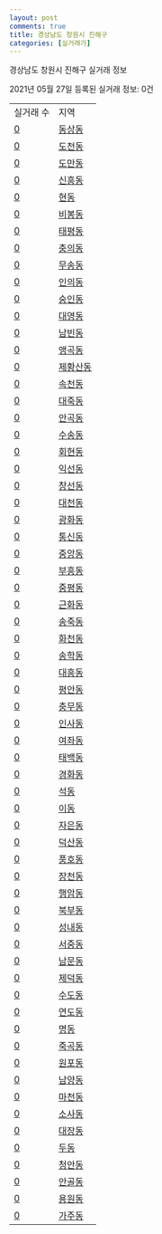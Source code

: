 ```yaml
---
layout: post
comments: true
title: 경상남도 창원시 진해구
categories: [실거래가]
---
```


경상남도 창원시 진해구 실거래 정보

2021년 05월 27일 등록된 실거래 정보: 0건


<table>
  <tr>
    <td>실거래 수</td>
    <td>지역</td>
  </tr>

  
  <tr>
    <td><a href="4812910100.html">0</a></td>
    <td><a href="4812910100.html">동상동</a></td>
  </tr>
    

  <tr>
    <td><a href="4812910200.html">0</a></td>
    <td><a href="4812910200.html">도천동</a></td>
  </tr>
    

  <tr>
    <td><a href="4812910300.html">0</a></td>
    <td><a href="4812910300.html">도만동</a></td>
  </tr>
    

  <tr>
    <td><a href="4812910400.html">0</a></td>
    <td><a href="4812910400.html">신흥동</a></td>
  </tr>
    

  <tr>
    <td><a href="4812910500.html">0</a></td>
    <td><a href="4812910500.html">현동</a></td>
  </tr>
    

  <tr>
    <td><a href="4812910600.html">0</a></td>
    <td><a href="4812910600.html">비봉동</a></td>
  </tr>
    

  <tr>
    <td><a href="4812910700.html">0</a></td>
    <td><a href="4812910700.html">태평동</a></td>
  </tr>
    

  <tr>
    <td><a href="4812910800.html">0</a></td>
    <td><a href="4812910800.html">충의동</a></td>
  </tr>
    

  <tr>
    <td><a href="4812910900.html">0</a></td>
    <td><a href="4812910900.html">무송동</a></td>
  </tr>
    

  <tr>
    <td><a href="4812911000.html">0</a></td>
    <td><a href="4812911000.html">인의동</a></td>
  </tr>
    

  <tr>
    <td><a href="4812911100.html">0</a></td>
    <td><a href="4812911100.html">숭인동</a></td>
  </tr>
    

  <tr>
    <td><a href="4812911200.html">0</a></td>
    <td><a href="4812911200.html">대영동</a></td>
  </tr>
    

  <tr>
    <td><a href="4812911300.html">0</a></td>
    <td><a href="4812911300.html">남빈동</a></td>
  </tr>
    

  <tr>
    <td><a href="4812911400.html">0</a></td>
    <td><a href="4812911400.html">앵곡동</a></td>
  </tr>
    

  <tr>
    <td><a href="4812911500.html">0</a></td>
    <td><a href="4812911500.html">제황산동</a></td>
  </tr>
    

  <tr>
    <td><a href="4812911600.html">0</a></td>
    <td><a href="4812911600.html">속천동</a></td>
  </tr>
    

  <tr>
    <td><a href="4812911700.html">0</a></td>
    <td><a href="4812911700.html">대죽동</a></td>
  </tr>
    

  <tr>
    <td><a href="4812911800.html">0</a></td>
    <td><a href="4812911800.html">안곡동</a></td>
  </tr>
    

  <tr>
    <td><a href="4812911900.html">0</a></td>
    <td><a href="4812911900.html">수송동</a></td>
  </tr>
    

  <tr>
    <td><a href="4812912000.html">0</a></td>
    <td><a href="4812912000.html">회현동</a></td>
  </tr>
    

  <tr>
    <td><a href="4812912100.html">0</a></td>
    <td><a href="4812912100.html">익선동</a></td>
  </tr>
    

  <tr>
    <td><a href="4812912200.html">0</a></td>
    <td><a href="4812912200.html">창선동</a></td>
  </tr>
    

  <tr>
    <td><a href="4812912300.html">0</a></td>
    <td><a href="4812912300.html">대천동</a></td>
  </tr>
    

  <tr>
    <td><a href="4812912400.html">0</a></td>
    <td><a href="4812912400.html">광화동</a></td>
  </tr>
    

  <tr>
    <td><a href="4812912500.html">0</a></td>
    <td><a href="4812912500.html">통신동</a></td>
  </tr>
    

  <tr>
    <td><a href="4812912600.html">0</a></td>
    <td><a href="4812912600.html">중앙동</a></td>
  </tr>
    

  <tr>
    <td><a href="4812912700.html">0</a></td>
    <td><a href="4812912700.html">부흥동</a></td>
  </tr>
    

  <tr>
    <td><a href="4812912800.html">0</a></td>
    <td><a href="4812912800.html">중평동</a></td>
  </tr>
    

  <tr>
    <td><a href="4812912900.html">0</a></td>
    <td><a href="4812912900.html">근화동</a></td>
  </tr>
    

  <tr>
    <td><a href="4812913000.html">0</a></td>
    <td><a href="4812913000.html">송죽동</a></td>
  </tr>
    

  <tr>
    <td><a href="4812913100.html">0</a></td>
    <td><a href="4812913100.html">화천동</a></td>
  </tr>
    

  <tr>
    <td><a href="4812913200.html">0</a></td>
    <td><a href="4812913200.html">송학동</a></td>
  </tr>
    

  <tr>
    <td><a href="4812913300.html">0</a></td>
    <td><a href="4812913300.html">대흥동</a></td>
  </tr>
    

  <tr>
    <td><a href="4812913400.html">0</a></td>
    <td><a href="4812913400.html">평안동</a></td>
  </tr>
    

  <tr>
    <td><a href="4812913500.html">0</a></td>
    <td><a href="4812913500.html">충무동</a></td>
  </tr>
    

  <tr>
    <td><a href="4812913600.html">0</a></td>
    <td><a href="4812913600.html">인사동</a></td>
  </tr>
    

  <tr>
    <td><a href="4812913700.html">0</a></td>
    <td><a href="4812913700.html">여좌동</a></td>
  </tr>
    

  <tr>
    <td><a href="4812913800.html">0</a></td>
    <td><a href="4812913800.html">태백동</a></td>
  </tr>
    

  <tr>
    <td><a href="4812913900.html">0</a></td>
    <td><a href="4812913900.html">경화동</a></td>
  </tr>
    

  <tr>
    <td><a href="4812914000.html">0</a></td>
    <td><a href="4812914000.html">석동</a></td>
  </tr>
    

  <tr>
    <td><a href="4812914100.html">0</a></td>
    <td><a href="4812914100.html">이동</a></td>
  </tr>
    

  <tr>
    <td><a href="4812914200.html">0</a></td>
    <td><a href="4812914200.html">자은동</a></td>
  </tr>
    

  <tr>
    <td><a href="4812914300.html">0</a></td>
    <td><a href="4812914300.html">덕산동</a></td>
  </tr>
    

  <tr>
    <td><a href="4812914400.html">0</a></td>
    <td><a href="4812914400.html">풍호동</a></td>
  </tr>
    

  <tr>
    <td><a href="4812914500.html">0</a></td>
    <td><a href="4812914500.html">장천동</a></td>
  </tr>
    

  <tr>
    <td><a href="4812914600.html">0</a></td>
    <td><a href="4812914600.html">행암동</a></td>
  </tr>
    

  <tr>
    <td><a href="4812914700.html">0</a></td>
    <td><a href="4812914700.html">북부동</a></td>
  </tr>
    

  <tr>
    <td><a href="4812914800.html">0</a></td>
    <td><a href="4812914800.html">성내동</a></td>
  </tr>
    

  <tr>
    <td><a href="4812914900.html">0</a></td>
    <td><a href="4812914900.html">서중동</a></td>
  </tr>
    

  <tr>
    <td><a href="4812915000.html">0</a></td>
    <td><a href="4812915000.html">남문동</a></td>
  </tr>
    

  <tr>
    <td><a href="4812915100.html">0</a></td>
    <td><a href="4812915100.html">제덕동</a></td>
  </tr>
    

  <tr>
    <td><a href="4812915200.html">0</a></td>
    <td><a href="4812915200.html">수도동</a></td>
  </tr>
    

  <tr>
    <td><a href="4812915300.html">0</a></td>
    <td><a href="4812915300.html">연도동</a></td>
  </tr>
    

  <tr>
    <td><a href="4812915400.html">0</a></td>
    <td><a href="4812915400.html">명동</a></td>
  </tr>
    

  <tr>
    <td><a href="4812915500.html">0</a></td>
    <td><a href="4812915500.html">죽곡동</a></td>
  </tr>
    

  <tr>
    <td><a href="4812915600.html">0</a></td>
    <td><a href="4812915600.html">원포동</a></td>
  </tr>
    

  <tr>
    <td><a href="4812915700.html">0</a></td>
    <td><a href="4812915700.html">남양동</a></td>
  </tr>
    

  <tr>
    <td><a href="4812915800.html">0</a></td>
    <td><a href="4812915800.html">마천동</a></td>
  </tr>
    

  <tr>
    <td><a href="4812915900.html">0</a></td>
    <td><a href="4812915900.html">소사동</a></td>
  </tr>
    

  <tr>
    <td><a href="4812916000.html">0</a></td>
    <td><a href="4812916000.html">대장동</a></td>
  </tr>
    

  <tr>
    <td><a href="4812916100.html">0</a></td>
    <td><a href="4812916100.html">두동</a></td>
  </tr>
    

  <tr>
    <td><a href="4812916200.html">0</a></td>
    <td><a href="4812916200.html">청안동</a></td>
  </tr>
    

  <tr>
    <td><a href="4812916300.html">0</a></td>
    <td><a href="4812916300.html">안골동</a></td>
  </tr>
    

  <tr>
    <td><a href="4812916400.html">0</a></td>
    <td><a href="4812916400.html">용원동</a></td>
  </tr>
    

  <tr>
    <td><a href="4812916500.html">0</a></td>
    <td><a href="4812916500.html">가주동</a></td>
  </tr>
    


</table>
    